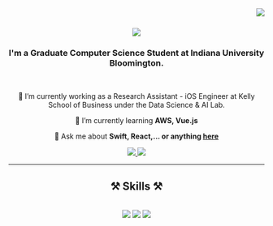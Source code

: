 <img align="right" src="https://visitor-badge.laobi.icu/badge?page_id=salesp07.salesp07" />

<h1 align="center">
    <img src="https://readme-typing-svg.herokuapp.com/?font=Righteous&size=35&center=true&vCenter=true&width=500&height=70&duration=4000&lines=Hi+There!+👋;+I'm+Mirva+Dudhagara!;" />
</h1>

<h3 align="center">I'm a Graduate Computer Science Student at Indiana University Bloomington.</h3>

<br />

<div align="center">
 
 🔭 I’m currently working as a Research Assistant - iOS Engineer at Kelly School of Business under the Data Science & AI Lab. 
 
 🌱 I’m currently learning **AWS, Vue.js**

💬 Ask me about **Swift, React,... or anything [here](https://github.com/mddudha/mddudha/issues)**

 </div>

 <div align="center"> 
  <a href="mailto:dudhagaramirva@gmail.com">
    <img src="https://img.shields.io/badge/Gmail-333333?style=for-the-badge&logo=gmail&logoColor=red" />
  </a>
  <a href="https://www.linkedin.com/in/mirva-dudhagara/" target="_blank">
    <img src="https://img.shields.io/badge/LinkedIn-0077B5?style=for-the-badge&logo=linkedin&logoColor=white" target="_blank" />
  </a>
</div>

<hr />

<h2 align="center">⚒️ Skills ⚒️</h2>
<br/>
<div align="center">
    <img src="https://skillicons.dev/icons?i=react,bootstrap,mui,html,css,vscode,github,figma,tailwind,git,r,swift" />
    <img src="https://skillicons.dev/icons?i=r,swift,nodejs,python,javascript,typescript,express,firebase,mongodb,c,java" />
    <img src="https://skillicons.dev/icons?i=nextjs,mysql,flask,postman,docker,python,mysql,figma,unity,linux" /><br>
</div>
 




<!--
**mddudha/mddudha** is a ✨ _special_ ✨ repository because its `README.md` (this file) appears on your GitHub profile.

Here are some ideas to get you started:

- 🔭 I’m currently working on ...
- 🌱 I’m currently learning ...
- 👯 I’m looking to collaborate on ...
- 🤔 I’m looking for help with ...
- 💬 Ask me about ...
- 📫 How to reach me: ...
- 😄 Pronouns: ...
- ⚡ Fun fact: ...
-->
